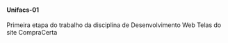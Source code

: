 #### Unifacs-01
Primeira etapa do trabalho da disciplina de Desenvolvimento Web
Telas do site CompraCerta
